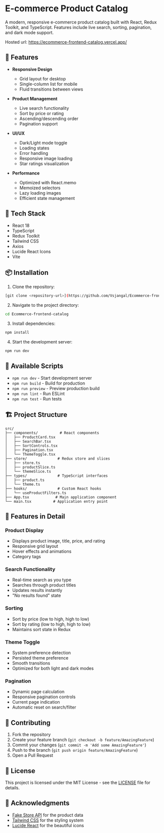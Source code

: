 # E-commerce Product Catalog

A modern, responsive e-commerce product catalog built with React, Redux Toolkit, and TypeScript. Features include live search, sorting, pagination, and dark mode support.

Hosted url: https://ecommerce-frontend-catalog.vercel.app/

## 🌟 Features

- **Responsive Design**
  - Grid layout for desktop
  - Single-column list for mobile
  - Fluid transitions between views

- **Product Management**
  - Live search functionality
  - Sort by price or rating
  - Ascending/descending order
  - Pagination support

- **UI/UX**
  - Dark/Light mode toggle
  - Loading states
  - Error handling
  - Responsive image loading
  - Star ratings visualization

- **Performance**
  - Optimized with React.memo
  - Memoized selectors
  - Lazy loading images
  - Efficient state management

## 🚀 Tech Stack

- React 18
- TypeScript
- Redux Toolkit
- Tailwind CSS
- Axios
- Lucide React Icons
- Vite

## 📦 Installation

1. Clone the repository:
```bash
[git clone <repository-url>](https://github.com/Vsjangal/Ecommerce-frontend-catalog.git)
```

2. Navigate to the project directory:
```bash
cd Ecommerce-frontend-catalog
```

3. Install dependencies:
```bash
npm install
```

4. Start the development server:
```bash
npm run dev
```

## 🔧 Available Scripts

- `npm run dev` - Start development server
- `npm run build` - Build for production
- `npm run preview` - Preview production build
- `npm run lint` - Run ESLint
- `npm run test` - Run tests

## 🏗️ Project Structure

```
src/
├── components/          # React components
│   ├── ProductCard.tsx
│   ├── SearchBar.tsx
│   ├── SortControls.tsx
│   ├── Pagination.tsx
│   └── ThemeToggle.tsx
├── store/              # Redux store and slices
│   ├── store.ts
│   ├── productSlice.ts
│   └── themeSlice.ts
├── types/              # TypeScript interfaces
│   ├── product.ts
│   └── theme.ts
├── hooks/              # Custom React hooks
│   └── useProductFilters.ts
├── App.tsx            # Main application component
└── main.tsx          # Application entry point
```

## 🎨 Features in Detail

### Product Display
- Displays product image, title, price, and rating
- Responsive grid layout
- Hover effects and animations
- Category tags

### Search Functionality
- Real-time search as you type
- Searches through product titles
- Updates results instantly
- "No results found" state

### Sorting
- Sort by price (low to high, high to low)
- Sort by rating (low to high, high to low)
- Maintains sort state in Redux

### Theme Toggle
- System preference detection
- Persisted theme preference
- Smooth transitions
- Optimized for both light and dark modes

### Pagination
- Dynamic page calculation
- Responsive pagination controls
- Current page indication
- Automatic reset on search/filter

## 🤝 Contributing

1. Fork the repository
2. Create your feature branch (`git checkout -b feature/AmazingFeature`)
3. Commit your changes (`git commit -m 'Add some AmazingFeature'`)
4. Push to the branch (`git push origin feature/AmazingFeature`)
5. Open a Pull Request

## 📝 License

This project is licensed under the MIT License - see the [LICENSE](LICENSE) file for details.

## 🙏 Acknowledgments

- [Fake Store API](https://fakestoreapi.com/) for the product data
- [Tailwind CSS](https://tailwindcss.com/) for the styling system
- [Lucide React](https://lucide.dev/) for the beautiful icons

